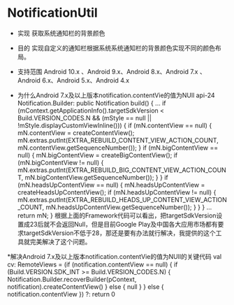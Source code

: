 # NotificationUtil

* 实现
获取系统通知栏的背景颜色

* 目的
实现自定义的通知栏根据系统系统通知栏的背景颜色实现不同的颜色布局。

* 支持范围
Android 10.x 、Android 9.x、Android 8.x、Android 7.x 、Android 6.x、Android 5.x、Android 4.x

* 为什么Android 7.x及以上版本notification.contentVie的值为NUll
    api-24
    Notification.Builder:
        public Notification build() {
            ...
            if (mContext.getApplicationInfo().targetSdkVersion < Build.VERSION_CODES.N
                    && (mStyle == null || !mStyle.displayCustomViewInline())) {
                if (mN.contentView == null) {
                    mN.contentView = createContentView();
                    mN.extras.putInt(EXTRA_REBUILD_CONTENT_VIEW_ACTION_COUNT,
                            mN.contentView.getSequenceNumber());
                }
                if (mN.bigContentView == null) {
                    mN.bigContentView = createBigContentView();
                    if (mN.bigContentView != null) {
                        mN.extras.putInt(EXTRA_REBUILD_BIG_CONTENT_VIEW_ACTION_COUNT,
                                mN.bigContentView.getSequenceNumber());
                    }
                }
                if (mN.headsUpContentView == null) {
                    mN.headsUpContentView = createHeadsUpContentView();
                    if (mN.headsUpContentView != null) {
                        mN.extras.putInt(EXTRA_REBUILD_HEADS_UP_CONTENT_VIEW_ACTION_COUNT,
                                mN.headsUpContentView.getSequenceNumber());
                    }
                }
            }
            ...
            return mN;
        }
根据上面的Framework代码可以看出，把targetSdkVersion设置成23后就不会返回Null，但是目前Google Play及中国各大应用市场都有要求targetSdkVersion不低于28，那还是要有办法就行解决，我提供的这个工具就完美解决了这个问题。

*解决Android 7.x及以上版本notification.contentVie的值为NUll的关键代码
    val cv: RemoteViews = (if (notification.contentView == null) {
            if (Build.VERSION.SDK_INT >= Build.VERSION_CODES.N) {
                Notification.Builder.recoverBuilder(pContext, notification).createContentView()
            } else {
                null
            }
        } else {
            notification.contentView
        }) ?: return 0



